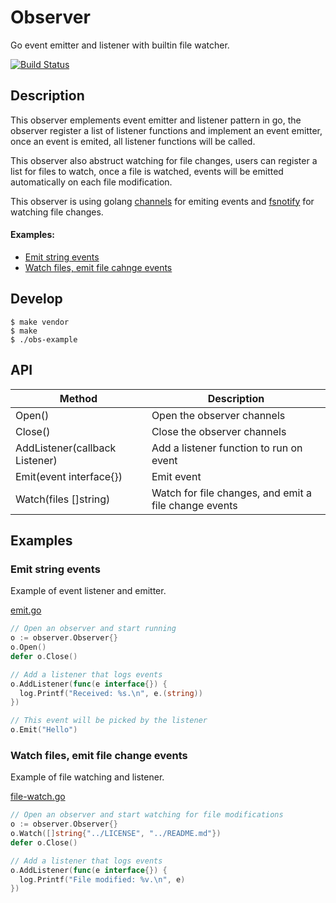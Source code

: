 # Observer

Go event emitter and listener with builtin file watcher.

[![Build Status](https://travis-ci.org/yaacov/observer.svg?branch=master)](https://travis-ci.org/yaacov/observer)

## Description

This observer emplements event emitter and listener pattern in go,
the observer register a list of listener functions and implement an event emitter,
once an event is emited, all listener functions will be called.

This observer also abstruct watching for file changes, users can register a list for files to watch,
once a file is watched, events will be emitted automatically on each file modification.

This observer is using golang [channels](https://gobyexample.com/channels) for emiting events and [fsnotify](https://github.com/fsnotify/fsnotify) for watching file changes.

#### Examples:
  - [Emit string events](#emit-string-events)
  - [Watch files, emit file cahnge events](#watch-files-emit-file-change-events)

## Develop

```
$ make vendor
$ make
$ ./obs-example
```

## API

| Method                         | Description                       |
|--------------------------------|-----------------------------------|
| Open()                         | Open the observer channels        |
| Close()                        | Close the observer channels       |
| AddListener(callback Listener) | Add a listener function to run on event |
| Emit(event interface{})        | Emit event                        |
| Watch(files []string)          | Watch for file changes, and emit a file change events |

## Examples

### Emit string events

Example of event listener and emitter.

[emit.go](/examples/emit.go)

``` go
// Open an observer and start running
o := observer.Observer{}
o.Open()
defer o.Close()

// Add a listener that logs events
o.AddListener(func(e interface{}) {
  log.Printf("Received: %s.\n", e.(string))
})

// This event will be picked by the listener
o.Emit("Hello")
```

### Watch files, emit file change events

Example of file watching and listener.

[file-watch.go](/examples/file-watch.go)

``` go
// Open an observer and start watching for file modifications
o := observer.Observer{}
o.Watch([]string{"../LICENSE", "../README.md"})
defer o.Close()

// Add a listener that logs events
o.AddListener(func(e interface{}) {
  log.Printf("File modified: %v.\n", e)
})
```
